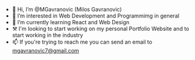 - 👋 Hi, I’m @MGavranovic (Milos Gavranovic)
- 👀 I’m interested in Web Development and Programmimg in general
- 🌱 I’m currently learning React and Web Design
-  ⚒ I'm looking to start working on my personal Portfolio Website and to start working in the industry
- 📫 If you're trying to reach me you can send an email to mgavranovic7@gmail.com
